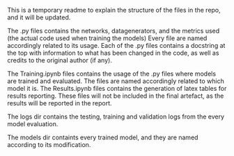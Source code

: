 
This is a temporary readme to explain the structure of the files in the repo, and it will be updated. 

The .py files contains the networks, datagenerators, and the metrics used (the actual code used when training the models) Every file are named accordingly related to its usage. Each of the .py files contains a docstring at the top with information to what has been changed in the code, as well as credits to the original author (if any).

The Training.ipynb files contains the usage of the .py files where models are trained and evaluated. The files are named accordingly related to which model it is.
The Results.ipynb files contains the generation of latex tables for results reporting. These files will not be included in the final artefact, as the results will be reported in the report.  

The logs dir contains the testing, training and validation logs from the every model evaluation.

The models dir containts every trained model, and they are named according to its modification. 